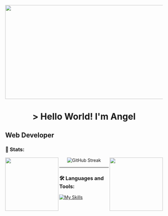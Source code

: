 <p align="center">
<img class="imagen" width="900px" height="300px" src="https://i.pinimg.com/originals/a3/15/46/a3154699746256e5ab55bbe2164c286f.gif" />    
</p>

<h1 align="center"> > Hello World! I'm Angel </h1>

## Web Developer


### 🔱 Stats:
<img height=170 align="left" src="https://github-readme-stats.vercel.app/api?username=angelmora2004&theme=swift&show_icons=true\&rank_icon=github&hide_border=true" />
<img height=170 align="right" src="https://github-readme-stats.vercel.app/api/top-langs/?username=angelmora2004&hide_progress=true&theme=graywhite&hide_border=true" />
<div align="center">
  <img src="https://streak-stats.demolab.com?user=angelmora2004&theme=swift&hide_border=true&card_width=479" alt="GitHub Streak" />
</div>

---

### 🛠️ Languages and Tools:          

[![My Skills](https://skillicons.dev/icons?i=js,react,astro,tailwind,java)](https://skillicons.dev)          
 
